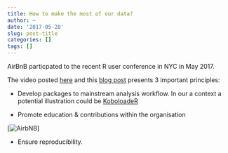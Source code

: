 ```yaml
---
title: How to make the most of our data?
author: ~
date: '2017-05-28'
slug: post-title
categories: []
tags: []
---
```


AirBnB particpated to the recent R user conference in NYC in May 2017.

The video  posted [here](https://www.youtube.com/watch?v=70luTZU-D3E) and this [blog post](https://medium.com/airbnb-engineering/using-r-packages-and-education-to-scale-data-science-at-airbnb-906faa58e12d) presents 3 important principles:

 * Develop packages to mainstream analysis workflow. In our a context a potential illustration could be [KoboloadeR](https://github.com/Edouard-Legoupil/koboloadeR) 
 
 * Promote education & contributions within the organisation

[![AirbNB](https://cdn-images-1.medium.com/max/800/1*jw1uy30AcPEUUcNFIqY0Hw.png)]

 * Ensure reproducibility. 
